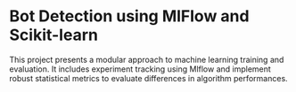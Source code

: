 # Bot Detection using MlFlow and Scikit-learn

This project presents a modular approach to machine learning training and evaluation. It includes experiment tracking using Mlflow and implement robust statistical metrics to evaluate differences in algorithm performances.
